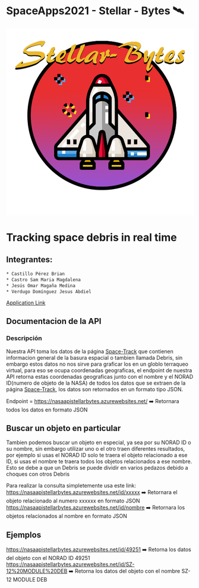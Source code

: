 # SpaceApps2021 -  Stellar - Bytes 🛰 
<img src="https://github.com/omar17md/SpaceApps2021/blob/main/img/logos/Logo_StellerBytes.png?raw=true">

# Tracking space debris in real time


## Integrantes:

    * Castillo Pérez Brian
    * Castro Sam Maria Magdalena
    * Jesús Omar Magaña Medina
    * Verdugo Domínguez Jesus Abdiel

[Application Link](https://appchallengestellar.azurewebsites.net/) 


## Documentacion de la API

### Descripción
Nuestra API toma los datos de la página [Space-Track](https://www.space-track.org/) que contienen informacion general de la basura espacial o tambien llamada Debris, sin embargo estos datos no nos sirve para graficar los en un globlo terraqueo virtual, para eso se ocupa coordenadas geograficas, el endpoint de nuestra API retorna estas coordenadas geograficas junto con el nombre y el NORAD ID(numero de objeto de la NASA) de todos los datos que se extraen de la página [Space-Track](https://www.space-track.org/), los datos son retornados en un formato tipo JSON.

Endpoint = https://nasaapistellarbytes.azurewebsites.net/ ➡️ Retornara todos los datos en formato JSON

## Buscar un objeto en particular
Tambien podemos buscar un objeto en especial, ya sea por su NORAD ID o su nombre, sin embargo utilizar uno o el otro traen diferentes resultados, por ejemplo si usas el NORAD ID solo te traera el objeto relacionado a ese ID, si usas el nombre te traera todos los objetos relacionados a ese nombre.
Esto se debe a que un Debris se puede dividir en varios pedazos debido a choques con otros Debris

Para realizar la consulta simpletemente usa este link:
https://nasaapistellarbytes.azurewebsites.net/id/xxxxx ➡️ Retornara el objeto relacionado al numero xxxxxx en formato JSON
https://nasaapistellarbytes.azurewebsites.net/id/nombre ➡️ Retornara los objetos relacionados al nombre en formato JSON


## Ejemplos
https://nasaapistellarbytes.azurewebsites.net/id/49251 ➡️ Retorna los datos del objeto con el NORAD ID 49251
https://nasaapistellarbytes.azurewebsites.net/id/SZ-12%20MODULE%20DEB ➡️ Retorna los datos del objeto con el nombre SZ-12 MODULE DEB
 
